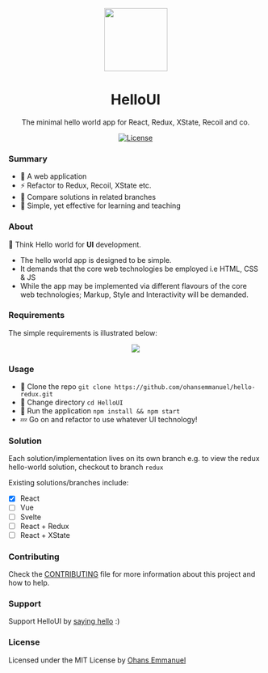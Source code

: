 <p align="center">
	<a href="#" target="_blank">
		<img width="125" src="https://github.com/ohansemmanuel/HelloUI/blob/master/assets/logo.png">
	</a>
</p>
<h1 align="center">HelloUI</h1>
<p align="center">The minimal hello world app for React, Redux, XState, Recoil and co.</p>
<p align="center">
	<a href="https://license.kabir.sh"><img src="https://img.shields.io/badge/license-MIT-blue.svg" alt="License"></a>
</p>

### Summary

- :tada: A web application
- :zap: Refactor to Redux, Recoil, XState etc.
- :hammer: Compare solutions in related branches
- :rocket: Simple, yet effective for learning and teaching

### About

:thought_balloon: Think Hello world for **UI** development.

- The hello world app is designed to be simple.
- It demands that the core web technologies be employed i.e HTML, CSS & JS
- While the app may be implemented via different flavours of the core web technologies; Markup, Style and Interactivity will be demanded.

### Requirements

The simple requirements is illustrated below:

<p align="center">
	<a href="#" target="_blank">
		<img src="https://github.com/ohansemmanuel/HelloUI/blob/master/assets/requirements.png">
	</a>
</p>

### Usage

- :high_brightness: Clone the repo
  `git clone https://github.com/ohansemmanuel/hello-redux.git`
- :eyes: Change directory
  `cd HelloUI`
- :brain: Run the application
  `npm install && npm start`
- :zzz: Go on and refactor to use whatever UI technology!

### Solution

Each solution/implementation lives on its own branch e.g. to view the redux hello-world solution, checkout to branch `redux`

Existing solutions/branches include:

- [x] React
- [ ] Vue
- [ ] Svelte
- [ ] React + Redux
- [ ] React + XState

### Contributing

Check the [CONTRIBUTING](/CONTRIBUTING.md) file for more information about this project and how to help.

### Support

Support HelloUI by [saying hello](https://twitter.com/ohansemmanuel?lang=en) :)

### License

Licensed under the MIT License by [Ohans Emmanuel](https://www.ohansemmanuel.com/)
